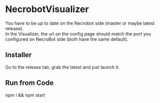 # NecrobotVisualizer

You have to be up to date on the Necrobot side (master or maybe latest release).  
In the Visualizer, the url on the config page should match the port you configured on NecroBot side (both have the same default).

## Installer

Go to the release tab, grab the latest and just launch it.

## Run from Code

npm i && npm start

